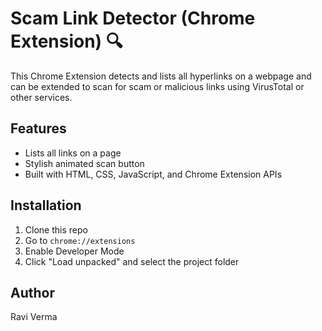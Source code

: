 # Scam Link Detector (Chrome Extension) 🔍

This Chrome Extension detects and lists all hyperlinks on a webpage and can be extended to scan for scam or malicious links using VirusTotal or other services.

## Features
- Lists all links on a page
- Stylish animated scan button
- Built with HTML, CSS, JavaScript, and Chrome Extension APIs

## Installation
1. Clone this repo
2. Go to `chrome://extensions`
3. Enable Developer Mode
4. Click "Load unpacked" and select the project folder

## Author
Ravi Verma
